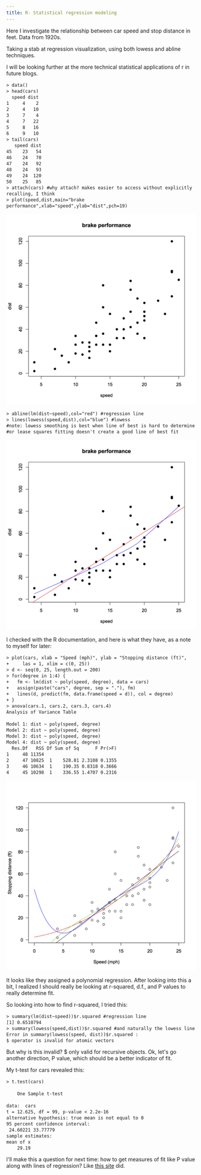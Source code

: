 ```yaml
---
title: R- Statistical regression modeling
---
```


Here I investigate the relationship between car speed and stop distance in feet. Data from 1920s.

Taking a stab at regression visualization, using both lowess and abline techniques. 

I will be looking further at the more technical statistical applications of r in future blogs.

	> data()
	> head(cars)
	  speed dist
	1     4    2
	2     4   10
	3     7    4
	4     7   22
	5     8   16
	6     9   10
	> tail(cars)
	   speed dist
	45    23   54
	46    24   70
	47    24   92
	48    24   93
	49    24  120
	50    25   85
	> attach(cars) #why attach? makes easier to access without explicitly recalling, I think
	> plot(speed,dist,main="brake performance",xlab="speed",ylab="dist",pch=19)

![Scatterplot](/images/breakperformance.png)

	> abline(lm(dist~speed),col="red") #regression line
	> lines(lowess(speed,dist),col="blue") #lowess
	#note: lowess smoothing is best when line of best is hard to determine
	#or lease squares fitting doesn't create a good line of best fit

![Scatterplot](/images/BPregression.png)


I checked with the R documentation, and here is what they have, as a note to myself for later:

	> plot(cars, xlab = "Speed (mph)", ylab = "Stopping distance (ft)",
	+     las = 1, xlim = c(0, 25))
	> d <- seq(0, 25, length.out = 200)
	> for(degree in 1:4) {
	+   fm <- lm(dist ~ poly(speed, degree), data = cars)
	+   assign(paste("cars", degree, sep = "."), fm)
	+   lines(d, predict(fm, data.frame(speed = d)), col = degree)
	+ }
	> anova(cars.1, cars.2, cars.3, cars.4)
	Analysis of Variance Table

	Model 1: dist ~ poly(speed, degree)
	Model 2: dist ~ poly(speed, degree)
	Model 3: dist ~ poly(speed, degree)
	Model 4: dist ~ poly(speed, degree)
	  Res.Df   RSS Df Sum of Sq      F Pr(>F)
	1     48 11354                           
	2     47 10825  1    528.81 2.3108 0.1355
	3     46 10634  1    190.35 0.8318 0.3666
	4     45 10298  1    336.55 1.4707 0.2316

![Scatterplot](/images/bpregression4.png)

It looks like they assigned a polynomial regression. After looking into this a bit, I realized I should really be looking at r-squared, d.f., and P values to really determine fit.

So looking into how to find r-squared, I tried this:

	> summary(lm(dist~speed))$r.squared #regression line
	[1] 0.6510794
	> summary(lowess(speed,dist))$r.squared #and naturally the lowess line
	Error in summary(lowess(speed, dist))$r.squared : 
  	$ operator is invalid for atomic vectors 

But why is this invalid? $ only valid for recursive objects. Ok, let's go another direction, P value, which should be a better indicator of fit.

My t-test for cars revealed this:

	> t.test(cars)

		One Sample t-test

	data:  cars
	t = 12.625, df = 99, p-value < 2.2e-16
	alternative hypothesis: true mean is not equal to 0
	95 percent confidence interval:
	 24.60221 33.77779
	sample estimates:
	mean of x 
	    29.19 

I'll make this a question for next time: how to get measures of fit like P value along with lines of regression? Like [this site](http://www.dmi.units.it/~inverniz/adir/statcurvreg.html) did.

